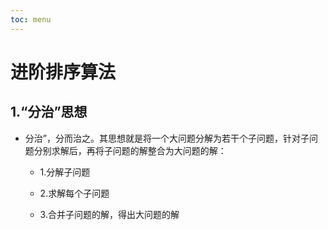 ```yaml
---
toc: menu
---
```


# 进阶排序算法

## 1.“分治”思想

- 分治”，分而治之。其思想就是将一个大问题分解为若干个子问题，针对子问题分别求解后，再将子问题的解整合为大问题的解：

  - 1.分解子问题

  - 2.求解每个子问题

  - 3.合并子问题的解，得出大问题的解
